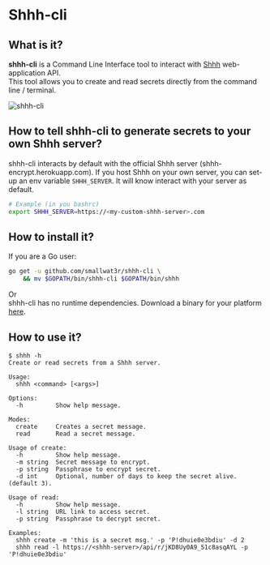 # Shhh-cli  

## What is it?  

**shhh-cli** is a Command Line Interface tool to interact with 
[Shhh](https://github.com/smallwat3r) web-application API.  
This tool allows you to create and read secrets directly from the 
command line / terminal.  

![shhh-cli](https://i.imgur.com/zGF2015.gif)  

## How to tell shhh-cli to generate secrets to your own Shhh server?  

shhh-cli interacts by default with the official Shhh server 
(shhh-encrypt.herokuapp.com). If you host Shhh on your own server, 
you can set-up an env variable `SHHH_SERVER`. It will know interact 
with your server as default.  

```sh
# Example (in you bashrc)
export SHHH_SERVER=https://<my-custom-shhh-server>.com
```

## How to install it?  

If you are a Go user:
```sh
go get -u github.com/smallwat3r/shhh-cli \
    && mv $GOPATH/bin/shhh-cli $GOPATH/bin/shhh
```

Or   
shhh-cli has no runtime dependencies. Download a binary for 
your platform [here](https://github.com/smallwat3r/shhh-cli/releases).

## How to use it?  

```console
$ shhh -h
Create or read secrets from a Shhh server.

Usage:
  shhh <command> [<args>]

Options:
  -h         Show help message.

Modes:
  create     Creates a secret message.
  read       Read a secret message.

Usage of create:
  -h         Show help message.
  -m string  Secret message to encrypt.
  -p string  Passphrase to encrypt secret.
  -d int     Optional, number of days to keep the secret alive. (default 3).

Usage of read:
  -h         Show help message.
  -l string  URL link to access secret.
  -p string  Passphrase to decrypt secret.

Examples:
  shhh create -m 'this is a secret msg.' -p 'P!dhuie0e3bdiu' -d 2
  shhh read -l https://<shhh-server>/api/r/jKD8Uy0A9_51c8asqAYL -p 'P!dhuie0e3bdiu'
```
